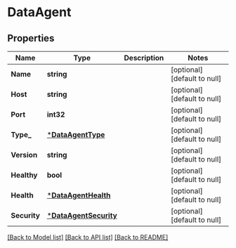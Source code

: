 # DataAgent

## Properties
Name | Type | Description | Notes
------------ | ------------- | ------------- | -------------
**Name** | **string** |  | [optional] [default to null]
**Host** | **string** |  | [optional] [default to null]
**Port** | **int32** |  | [optional] [default to null]
**Type_** | [***DataAgentType**](DataAgentType.md) |  | [optional] [default to null]
**Version** | **string** |  | [optional] [default to null]
**Healthy** | **bool** |  | [optional] [default to null]
**Health** | [***DataAgentHealth**](DataAgentHealth.md) |  | [optional] [default to null]
**Security** | [***DataAgentSecurity**](DataAgentSecurity.md) |  | [optional] [default to null]

[[Back to Model list]](../README.md#documentation-for-models) [[Back to API list]](../README.md#documentation-for-api-endpoints) [[Back to README]](../README.md)

